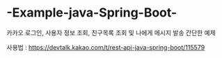 # -Example-java-Spring-Boot-
카카오 로그인, 사용자 정보 조회, 친구목록 조회 및 나에게 메시지 발송 간단한 예제


사용법 : https://devtalk.kakao.com/t/rest-api-java-spring-boot/115579
